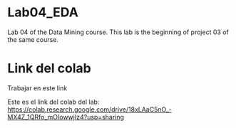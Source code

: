 # Lab04_EDA
Lab 04 of the Data Mining course. This lab is the beginning of project 03 of the same course. 


# Link del colab

Trabajar en este link

Este es el link del colab del lab: https://colab.research.google.com/drive/18xLAaC5nO_-MX4Z_1QRfo_mOIowwjIz4?usp=sharing
